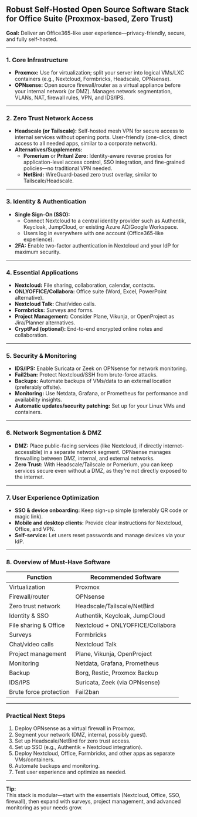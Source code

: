 ## Robust Self-Hosted Open Source Software Stack for Office Suite (Proxmox-based, Zero Trust)

**Goal:** Deliver an Office365-like user experience—privacy-friendly, secure, and fully self-hosted.

---

### 1. Core Infrastructure

- **Proxmox:** Use for virtualization; split your server into logical VMs/LXC containers (e.g., Nextcloud, Formbricks, Headscale, OPNsense).
- **OPNsense:** Open source firewall/router as a virtual appliance before your internal network (or DMZ). Manages network segmentation, VLANs, NAT, firewall rules, VPN, and IDS/IPS.

---

### 2. Zero Trust Network Access

- **Headscale (or Tailscale):** Self-hosted mesh VPN for secure access to internal services without opening ports. User-friendly (one-click, direct access to all needed apps, similar to a corporate network).
- **Alternatives/Supplements:**
  - **Pomerium** or **Pritunl Zero:** Identity-aware reverse proxies for application-level access control, SSO integration, and fine-grained policies—no traditional VPN needed.
  - **NetBird:** WireGuard-based zero trust overlay, similar to Tailscale/Headscale.

---

### 3. Identity & Authentication

- **Single Sign-On (SSO):**
  - Connect Nextcloud to a central identity provider such as Authentik, Keycloak, JumpCloud, or existing Azure AD/Google Workspace.
  - Users log in everywhere with one account (Office365-like experience).
- **2FA:** Enable two-factor authentication in Nextcloud and your IdP for maximum security.

---

### 4. Essential Applications

- **Nextcloud:** File sharing, collaboration, calendar, contacts.
- **ONLYOFFICE/Collabora:** Office suite (Word, Excel, PowerPoint alternative).
- **Nextcloud Talk:** Chat/video calls.
- **Formbricks:** Surveys and forms.
- **Project Management:** Consider Plane, Vikunja, or OpenProject as Jira/Planner alternatives.
- **CryptPad (optional):** End-to-end encrypted online notes and collaboration.

---

### 5. Security & Monitoring

- **IDS/IPS:** Enable Suricata or Zeek on OPNsense for network monitoring.
- **Fail2ban:** Protect Nextcloud/SSH from brute-force attacks.
- **Backups:** Automate backups of VMs/data to an external location (preferably offsite).
- **Monitoring:** Use Netdata, Grafana, or Prometheus for performance and availability insights.
- **Automatic updates/security patching:** Set up for your Linux VMs and containers.

---

### 6. Network Segmentation & DMZ

- **DMZ:** Place public-facing services (like Nextcloud, if directly internet-accessible) in a separate network segment. OPNsense manages firewalling between DMZ, internal, and external networks.
- **Zero Trust:** With Headscale/Tailscale or Pomerium, you can keep services secure even without a DMZ, as they're not directly exposed to the internet.

---

### 7. User Experience Optimization

- **SSO & device onboarding:** Keep sign-up simple (preferably QR code or magic link).
- **Mobile and desktop clients:** Provide clear instructions for Nextcloud, Office, and VPN.
- **Self-service:** Let users reset passwords and manage devices via your IdP.

---

### 8. Overview of Must-Have Software

| Function                | Recommended Software           |
|-------------------------|-------------------------------|
| Virtualization          | Proxmox                       |
| Firewall/router         | OPNsense                      |
| Zero trust network      | Headscale/Tailscale/NetBird   |
| Identity & SSO          | Authentik, Keycloak, JumpCloud|
| File sharing & Office   | Nextcloud + ONLYOFFICE/Collabora|
| Surveys                 | Formbricks                    |
| Chat/video calls        | Nextcloud Talk                |
| Project management      | Plane, Vikunja, OpenProject   |
| Monitoring              | Netdata, Grafana, Prometheus  |
| Backup                  | Borg, Restic, Proxmox Backup  |
| IDS/IPS                 | Suricata, Zeek (via OPNsense) |
| Brute force protection  | Fail2ban                      |

---

### Practical Next Steps

1. Deploy OPNsense as a virtual firewall in Proxmox.
2. Segment your network (DMZ, internal, possibly guest).
3. Set up Headscale/NetBird for zero trust access.
4. Set up SSO (e.g., Authentik + Nextcloud integration).
5. Deploy Nextcloud, Office, Formbricks, and other apps as separate VMs/containers.
6. Automate backups and monitoring.
7. Test user experience and optimize as needed.

---

**Tip:**  
This stack is modular—start with the essentials (Nextcloud, Office, SSO, firewall), then expand with surveys, project management, and advanced monitoring as your needs grow.
